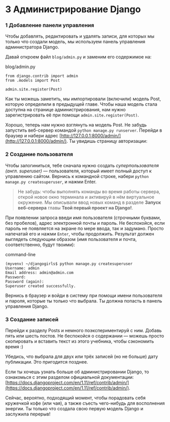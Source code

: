# 3 Администрирование Django

### 1 Добавление панели управления

Чтобы добавлять, редактировать и удалять записи, для которых мы только что создали модель, мы используем панель управления администратора Django.

Давай откроем файл `blog/admin.py` и заменим его содержимое на:

blog/admin.py

```text
from django.contrib import admin
from .models import Post

admin.site.register(Post)
```

Как ты можешь заметить, мы импортировали \(включили\) модель Post, которую определили в предыдущей главе. Чтобы наша модель стала доступна на странице администрирования, нам нужно зарегистрировать её при помощи `admin.site.register(Post)`.

Хорошо, теперь нам нужно взглянуть на модель Post. Не забудь запустить веб-сервер командой `python manage.py runserver`. Перейди в браузер и набери адрес [http://127.0.0.1:8000/admin/](http://127.0.0.1:8000/admin/). Ты увидишь страницу авторизации:

### 2 Создание пользователя

Чтобы залогиниться, тебе сначала нужно создать _суперпользователя \(англ. superuser\)_ — пользователя, который имеет полный доступ к управлению сайтом. Вернись к командной строке, набери `python manage.py createsuperuser`, и нажми Enter.

> Не забудь: чтобы выполнять команды во время работы сервера, открой новое окно терминала и активируй в нём виртуальное окружение. Мы описывали ввод новых команд в разделе **Запуск веб-сервера** главы **Твой первый проект на Django!**.

При появлении запроса введи имя пользователя \(строчными буквами, без пробелов\), адрес электронной почты и пароль. Не беспокойся, если пароль не появляется на экране по мере ввода, так и задумано. Просто напечатай его и нажми `Enter`, чтобы продолжить. Результат должен выглядеть следующим образом \(имя пользователя и почта, соответственно, будут твоими\):

command-line

```text
(myvenv) ~/djangogirls$ python manage.py createsuperuser
Username: admin
Email address: admin@admin.com
Password:
Password (again):
Superuser created successfully.
```

Вернись в браузер и войди в систему при помощи имени пользователя и пароля, которые ты только что выбрала. Ты должна попасть в панель управления Django.

### 3 Создание записей

Перейди к разделу Posts и немного поэкспериментируй с ним. Добавь пять или шесть постов. Не беспокойся о содержании — можешь просто скопировать и вставить текст из этого учебника, чтобы сэкономить время :\)

Убедись, что выбрала для двух или трёх записей \(но не больше\) дату публикации. Это пригодится позднее.

Если ты хочешь узнать больше об администрировании Django, то ознакомься с этим разделом официальной документации: [https://docs.djangoproject.com/en/1.11/ref/contrib/admin/](https://docs.djangoproject.com/en/1.11/ref/contrib/admin/).

Сейчас, вероятно, подходящий момент, чтобы порадовать себя кружечкой кофе \(или чая\), а также съесть чего-нибудь для восполнения энергии. Ты только что создала свою первую модель Django и заслужила перерыв!

